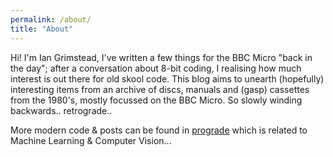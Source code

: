 ```yaml
---
permalink: /about/
title: "About"
---
```


Hi! I'm Ian Grimstead, I've written a few things for the BBC Micro "back in the day"; after a conversation about 8-bit coding, I realising how much interest is out there for old skool code. This blog aims to unearth (hopefully) interesting items from an archive of discs, manuals and (gasp) cassettes from the 1980's, mostly focussed on the BBC Micro. So slowly winding backwards.. retrograde..

More modern code & posts can be found in [prograde](https://iangrimstead.github.io/prograde/) which is related to Machine Learning & Computer Vision...